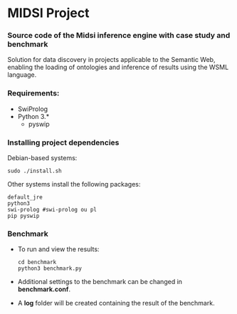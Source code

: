 # MIDSI Project

### Source code of the Midsi inference engine with case study and benchmark

Solution for data discovery in projects applicable to the Semantic Web, enabling the loading of ontologies and inference of results using the WSML language.

### Requirements:

- SwiProlog
- Python 3.\*
  - pyswip

### Installing project dependencies

Debian-based systems:

    sudo ./install.sh

Other systems install the following packages:

    default_jre
    python3
    swi-prolog #swi-prolog ou pl
    pip pyswip

### Benchmark

- To run and view the results:

      cd benchmark
      python3 benchmark.py
    
- Additional settings to the benchmark can be changed in **benchmark.conf**.

- A **log** folder will be created containing the result of the benchmark.
